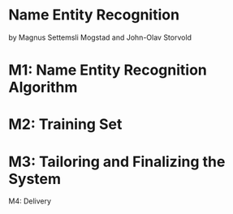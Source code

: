 Name Entity Recognition
========
by Magnus Settemsli Mogstad and John-Olav Storvold

M1: Name Entity Recognition Algorithm
==



M2: Training Set
==


M3: Tailoring and Finalizing the System
==


M4: Delivery
